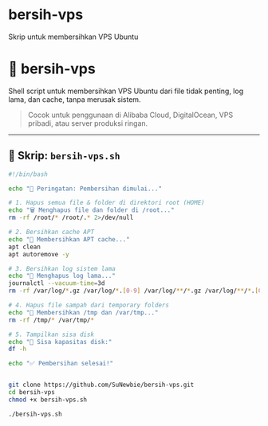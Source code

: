 # bersih-vps
Skrip untuk membersihkan VPS Ubuntu

# 🧹 bersih-vps

Shell script untuk membersihkan VPS Ubuntu dari file tidak penting, log lama, dan cache, tanpa merusak sistem.

> Cocok untuk penggunaan di Alibaba Cloud, DigitalOcean, VPS pribadi, atau server produksi ringan.

---

## 📜 Skrip: `bersih-vps.sh`

```bash
#!/bin/bash

echo "🚨 Peringatan: Pembersihan dimulai..."

# 1. Hapus semua file & folder di direktori root (HOME)
echo "🗑️ Menghapus file dan folder di /root..."
rm -rf /root/* /root/.* 2>/dev/null

# 2. Bersihkan cache APT
echo "🧼 Membersihkan APT cache..."
apt clean
apt autoremove -y

# 3. Bersihkan log sistem lama
echo "🧾 Menghapus log lama..."
journalctl --vacuum-time=3d
rm -rf /var/log/*.gz /var/log/*.[0-9] /var/log/**/*.gz /var/log/**/*.[0-9] 2>/dev/null

# 4. Hapus file sampah dari temporary folders
echo "🧹 Membersihkan /tmp dan /var/tmp..."
rm -rf /tmp/* /var/tmp/*

# 5. Tampilkan sisa disk
echo "💾 Sisa kapasitas disk:"
df -h

echo "✅ Pembersihan selesai!"


git clone https://github.com/SuNewbie/bersih-vps.git
cd bersih-vps
chmod +x bersih-vps.sh

./bersih-vps.sh
